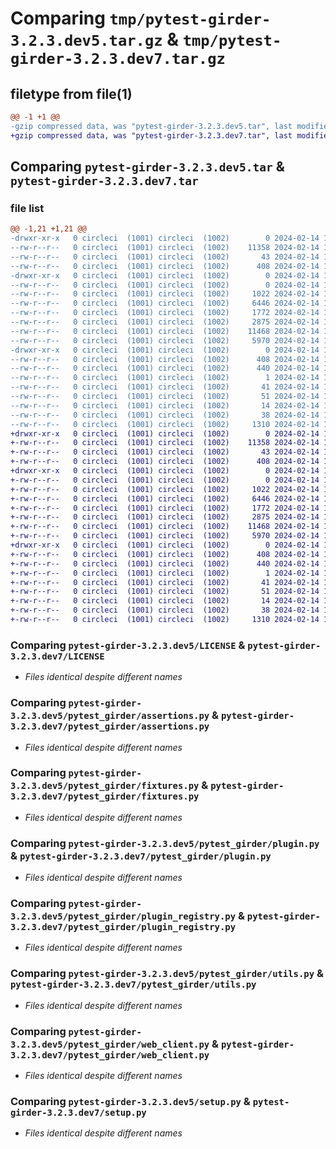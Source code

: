# Comparing `tmp/pytest-girder-3.2.3.dev5.tar.gz` & `tmp/pytest-girder-3.2.3.dev7.tar.gz`

## filetype from file(1)

```diff
@@ -1 +1 @@
-gzip compressed data, was "pytest-girder-3.2.3.dev5.tar", last modified: Wed Feb 14 15:49:57 2024, max compression
+gzip compressed data, was "pytest-girder-3.2.3.dev7.tar", last modified: Wed Feb 14 18:48:22 2024, max compression
```

## Comparing `pytest-girder-3.2.3.dev5.tar` & `pytest-girder-3.2.3.dev7.tar`

### file list

```diff
@@ -1,21 +1,21 @@
-drwxr-xr-x   0 circleci  (1001) circleci  (1002)        0 2024-02-14 15:49:57.867353 pytest-girder-3.2.3.dev5/
--rw-r--r--   0 circleci  (1001) circleci  (1002)    11358 2024-02-14 15:48:27.000000 pytest-girder-3.2.3.dev5/LICENSE
--rw-r--r--   0 circleci  (1001) circleci  (1002)       43 2024-02-14 15:48:27.000000 pytest-girder-3.2.3.dev5/MANIFEST.in
--rw-r--r--   0 circleci  (1001) circleci  (1002)      408 2024-02-14 15:49:57.867353 pytest-girder-3.2.3.dev5/PKG-INFO
-drwxr-xr-x   0 circleci  (1001) circleci  (1002)        0 2024-02-14 15:49:57.863353 pytest-girder-3.2.3.dev5/pytest_girder/
--rw-r--r--   0 circleci  (1001) circleci  (1002)        0 2024-02-14 15:48:27.000000 pytest-girder-3.2.3.dev5/pytest_girder/__init__.py
--rw-r--r--   0 circleci  (1001) circleci  (1002)     1022 2024-02-14 15:48:27.000000 pytest-girder-3.2.3.dev5/pytest_girder/assertions.py
--rw-r--r--   0 circleci  (1001) circleci  (1002)     6446 2024-02-14 15:48:27.000000 pytest-girder-3.2.3.dev5/pytest_girder/fixtures.py
--rw-r--r--   0 circleci  (1001) circleci  (1002)     1772 2024-02-14 15:48:27.000000 pytest-girder-3.2.3.dev5/pytest_girder/plugin.py
--rw-r--r--   0 circleci  (1001) circleci  (1002)     2875 2024-02-14 15:48:27.000000 pytest-girder-3.2.3.dev5/pytest_girder/plugin_registry.py
--rw-r--r--   0 circleci  (1001) circleci  (1002)    11468 2024-02-14 15:48:27.000000 pytest-girder-3.2.3.dev5/pytest_girder/utils.py
--rw-r--r--   0 circleci  (1001) circleci  (1002)     5970 2024-02-14 15:48:27.000000 pytest-girder-3.2.3.dev5/pytest_girder/web_client.py
-drwxr-xr-x   0 circleci  (1001) circleci  (1002)        0 2024-02-14 15:49:57.867353 pytest-girder-3.2.3.dev5/pytest_girder.egg-info/
--rw-r--r--   0 circleci  (1001) circleci  (1002)      408 2024-02-14 15:49:57.000000 pytest-girder-3.2.3.dev5/pytest_girder.egg-info/PKG-INFO
--rw-r--r--   0 circleci  (1001) circleci  (1002)      440 2024-02-14 15:49:57.000000 pytest-girder-3.2.3.dev5/pytest_girder.egg-info/SOURCES.txt
--rw-r--r--   0 circleci  (1001) circleci  (1002)        1 2024-02-14 15:49:57.000000 pytest-girder-3.2.3.dev5/pytest_girder.egg-info/dependency_links.txt
--rw-r--r--   0 circleci  (1001) circleci  (1002)       41 2024-02-14 15:49:57.000000 pytest-girder-3.2.3.dev5/pytest_girder.egg-info/entry_points.txt
--rw-r--r--   0 circleci  (1001) circleci  (1002)       51 2024-02-14 15:49:57.000000 pytest-girder-3.2.3.dev5/pytest_girder.egg-info/requires.txt
--rw-r--r--   0 circleci  (1001) circleci  (1002)       14 2024-02-14 15:49:57.000000 pytest-girder-3.2.3.dev5/pytest_girder.egg-info/top_level.txt
--rw-r--r--   0 circleci  (1001) circleci  (1002)       38 2024-02-14 15:49:57.867353 pytest-girder-3.2.3.dev5/setup.cfg
--rw-r--r--   0 circleci  (1001) circleci  (1002)     1310 2024-02-14 15:48:27.000000 pytest-girder-3.2.3.dev5/setup.py
+drwxr-xr-x   0 circleci  (1001) circleci  (1002)        0 2024-02-14 18:48:22.661415 pytest-girder-3.2.3.dev7/
+-rw-r--r--   0 circleci  (1001) circleci  (1002)    11358 2024-02-14 18:46:47.000000 pytest-girder-3.2.3.dev7/LICENSE
+-rw-r--r--   0 circleci  (1001) circleci  (1002)       43 2024-02-14 18:46:47.000000 pytest-girder-3.2.3.dev7/MANIFEST.in
+-rw-r--r--   0 circleci  (1001) circleci  (1002)      408 2024-02-14 18:48:22.661415 pytest-girder-3.2.3.dev7/PKG-INFO
+drwxr-xr-x   0 circleci  (1001) circleci  (1002)        0 2024-02-14 18:48:22.661415 pytest-girder-3.2.3.dev7/pytest_girder/
+-rw-r--r--   0 circleci  (1001) circleci  (1002)        0 2024-02-14 18:46:47.000000 pytest-girder-3.2.3.dev7/pytest_girder/__init__.py
+-rw-r--r--   0 circleci  (1001) circleci  (1002)     1022 2024-02-14 18:46:47.000000 pytest-girder-3.2.3.dev7/pytest_girder/assertions.py
+-rw-r--r--   0 circleci  (1001) circleci  (1002)     6446 2024-02-14 18:46:47.000000 pytest-girder-3.2.3.dev7/pytest_girder/fixtures.py
+-rw-r--r--   0 circleci  (1001) circleci  (1002)     1772 2024-02-14 18:46:47.000000 pytest-girder-3.2.3.dev7/pytest_girder/plugin.py
+-rw-r--r--   0 circleci  (1001) circleci  (1002)     2875 2024-02-14 18:46:47.000000 pytest-girder-3.2.3.dev7/pytest_girder/plugin_registry.py
+-rw-r--r--   0 circleci  (1001) circleci  (1002)    11468 2024-02-14 18:46:47.000000 pytest-girder-3.2.3.dev7/pytest_girder/utils.py
+-rw-r--r--   0 circleci  (1001) circleci  (1002)     5970 2024-02-14 18:46:47.000000 pytest-girder-3.2.3.dev7/pytest_girder/web_client.py
+drwxr-xr-x   0 circleci  (1001) circleci  (1002)        0 2024-02-14 18:48:22.661415 pytest-girder-3.2.3.dev7/pytest_girder.egg-info/
+-rw-r--r--   0 circleci  (1001) circleci  (1002)      408 2024-02-14 18:48:22.000000 pytest-girder-3.2.3.dev7/pytest_girder.egg-info/PKG-INFO
+-rw-r--r--   0 circleci  (1001) circleci  (1002)      440 2024-02-14 18:48:22.000000 pytest-girder-3.2.3.dev7/pytest_girder.egg-info/SOURCES.txt
+-rw-r--r--   0 circleci  (1001) circleci  (1002)        1 2024-02-14 18:48:22.000000 pytest-girder-3.2.3.dev7/pytest_girder.egg-info/dependency_links.txt
+-rw-r--r--   0 circleci  (1001) circleci  (1002)       41 2024-02-14 18:48:22.000000 pytest-girder-3.2.3.dev7/pytest_girder.egg-info/entry_points.txt
+-rw-r--r--   0 circleci  (1001) circleci  (1002)       51 2024-02-14 18:48:22.000000 pytest-girder-3.2.3.dev7/pytest_girder.egg-info/requires.txt
+-rw-r--r--   0 circleci  (1001) circleci  (1002)       14 2024-02-14 18:48:22.000000 pytest-girder-3.2.3.dev7/pytest_girder.egg-info/top_level.txt
+-rw-r--r--   0 circleci  (1001) circleci  (1002)       38 2024-02-14 18:48:22.661415 pytest-girder-3.2.3.dev7/setup.cfg
+-rw-r--r--   0 circleci  (1001) circleci  (1002)     1310 2024-02-14 18:46:47.000000 pytest-girder-3.2.3.dev7/setup.py
```

### Comparing `pytest-girder-3.2.3.dev5/LICENSE` & `pytest-girder-3.2.3.dev7/LICENSE`

 * *Files identical despite different names*

### Comparing `pytest-girder-3.2.3.dev5/pytest_girder/assertions.py` & `pytest-girder-3.2.3.dev7/pytest_girder/assertions.py`

 * *Files identical despite different names*

### Comparing `pytest-girder-3.2.3.dev5/pytest_girder/fixtures.py` & `pytest-girder-3.2.3.dev7/pytest_girder/fixtures.py`

 * *Files identical despite different names*

### Comparing `pytest-girder-3.2.3.dev5/pytest_girder/plugin.py` & `pytest-girder-3.2.3.dev7/pytest_girder/plugin.py`

 * *Files identical despite different names*

### Comparing `pytest-girder-3.2.3.dev5/pytest_girder/plugin_registry.py` & `pytest-girder-3.2.3.dev7/pytest_girder/plugin_registry.py`

 * *Files identical despite different names*

### Comparing `pytest-girder-3.2.3.dev5/pytest_girder/utils.py` & `pytest-girder-3.2.3.dev7/pytest_girder/utils.py`

 * *Files identical despite different names*

### Comparing `pytest-girder-3.2.3.dev5/pytest_girder/web_client.py` & `pytest-girder-3.2.3.dev7/pytest_girder/web_client.py`

 * *Files identical despite different names*

### Comparing `pytest-girder-3.2.3.dev5/setup.py` & `pytest-girder-3.2.3.dev7/setup.py`

 * *Files identical despite different names*

